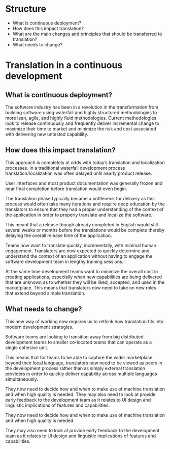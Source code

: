 # Structure
* What is continuous deployment?
* How does this impact translation?
* What are the main changes and principles that should be transferred to translation? 
* What needs to change?


# Translation in a continuous development 

## What is continuous deployment?

The software industry has been in a revolution in the transformation from building software using waterfall and highly structured methodologies to more lean, agile, and highly fluid methodologies.
Current methodologies look to release continuously and frequently deliver incremental change to maximize their time to market and minimize the risk and cost associated with delivering new untested capability. 

## How does this impact translation?

This approach is completely at odds with today’s translation and localization processes.
In a traditional waterfall development process translation/localization was often delayed until nearly product release.

User interfaces and most product documentation was generally frozen and near final completion before translation would even begin. 

The translation phase typically became a bottleneck for delivery as this process would often take many iterations and require deep education by the translators to ensure that they had a proper understanding of the context of the application in order to properly translate and localize the software. 

This meant that a release though already completed in English would still several weeks or months before the translations would be complete thereby delaying the overall release time of the application. 
 
Teams now want to translate quickly, incrementally, with minimal human engagement. 
Translators are now expected to quickly determine and understand the context of an application without having to engage the software development team in lengthy training sessions. 

At the same time development teams want to minimize the overall cost in creating applications, especially when new capabilities are being delivered that are unknown as to whether they will be liked, accepted, and used in the marketplace. 
This means that translators now need to take on new roles that extend beyond simple translation.

## What needs to change?

This new way of working now requires us to rethink how translation fits into modern development strategies. 

Software teams are looking to transition away from big distributed development teams to smaller co-located teams that can operate as a single cohesive unit. 

This means that for teams to be able to capture the wider marketplace beyond their local language, translators now need to be viewed as peers in the development process rather than as simply external translation providers in order to quickly deliver capability across multiple languages simultaneously. 

They now need to decide how and when to make use of machine translation and when high quality is needed. They may also need to look at provide early feedback to the development team as it relates to UI design and linguistic implications of features and capabilities.
 
They now need to decide how and when to make use of machine translation and when high quality is needed. 

They may also need to look at provide early feedback to the development team as it relates to UI design and linguistic implications of features and capabilities. 
